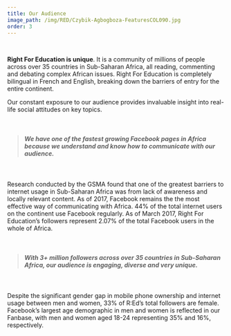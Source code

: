 ```yaml
---
title: Our Audience
image_path: /img/RED/Czybik-Agbogboza-FeaturesCOL090.jpg
order: 3
---
```



&nbsp;

**Right For Education is unique**. It is a community of millions of people across over 35 countries in Sub-Saharan Africa, all reading, commenting and debating complex African issues. Right For Education is completely bilingual in French and English, breaking down the barriers of entry for the entire continent.

Our constant exposure to our audience provides invaluable insight into real-life social attitudes on key topics.

&nbsp;

> ##### **We have one of the fastest growing Facebook pages in Africa because we understand and know how to communicate with our audience.**

&nbsp;

Research conducted by the GSMA found that one of the greatest barriers to internet usage in Sub-Saharan Africa was from lack of awareness and locally relevant content. As of 2017, Facebook remains the the most effective way of communicating with Africa. 44% of the total internet users on the continent use Facebook regularly. As of March 2017, Right For Education’s followers represent 2.07% of the total Facebook users in the whole of Africa.

&nbsp;

> ##### **With 3+ million followers across over 35 countries in Sub-Saharan Africa, our audience is engaging, diverse and very unique.**

&nbsp;

Despite the significant gender gap in mobile phone ownership and internet usage between men and women, 33% of R:Ed’s total followers are female. Facebook’s largest age demographic in men and women is reflected in our Fanbase, with men and women aged 18-24 representing 35% and 16%, respectively.